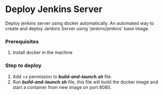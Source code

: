 # Deploy Jenkins Server

Deploy jenkins server using docker automatically. An automated way to create and deploy Jenkins Server using 'jenkins/jenkins' base image.


### Prerequisites
1. Install docker in the machine

### Step to deploy
1. Add +x permission to ***build-and-launch.sh*** file.
2. Run ***build-and-launch.sh*** file, this file will build the docker image and start a container from new image on port 8080.
